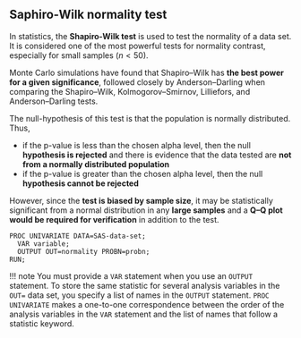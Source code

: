 ## Saphiro-Wilk normality test

In statistics, the **Shapiro-Wilk test** is used to test the normality of a data set. It is considered one of the most powerful tests for normality contrast, especially for small samples ($n<50$).

Monte Carlo simulations have found that Shapiro–Wilk has **the best power for a given significance**, followed closely by Anderson–Darling when comparing the Shapiro–Wilk, Kolmogorov–Smirnov, Lilliefors, and Anderson–Darling tests.

The null-hypothesis of this test is that the population is normally distributed. Thus,

* if the p-value is less than the chosen alpha level, then the null **hypothesis is rejected** and there is evidence that the data tested are **not from a normally distributed population**
* if the p-value is greater than the chosen alpha level, then the null **hypothesis cannot be rejected** 

However, since the **test is biased by sample size**, it may be statistically significant from a normal distribution in any **large samples** and a **Q–Q plot would be required for verification** in addition to the test.

```
PROC UNIVARIATE DATA=SAS-data-set;
  VAR variable;
  OUTPUT OUT=normality PROBN=probn;
RUN;
```

!!! note
    You must provide a `VAR` statement when you use an `OUTPUT` statement. To store the same statistic for several analysis variables in the `OUT=` data set, you specify a list of names in the `OUTPUT` statement. `PROC UNIVARIATE` makes a one-to-one correspondence between the order of the analysis variables in the `VAR` statement and the list of names that follow a statistic keyword.   
